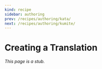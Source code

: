 ```yaml
---
kind: recipe
sidebar: authoring
prev: /recipes/authoring/kata/
next: /recipes/authoring/kumite/
---
```


# Creating a Translation

_This page is a stub._